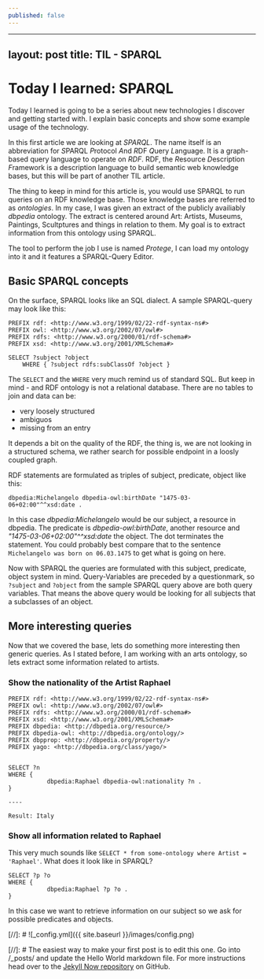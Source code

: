 ```yaml
---
published: false
---
```

---
layout: post
title: TIL - SPARQL
---

# Today I learned: SPARQL 

Today I learned is going to be a series about new technologies I discover and getting started with. I explain basic concepts and show some example usage of the technology.

In this first article we are looking at *SPARQL*. The name itself is an abbreviation for *S*PARQL *P*rotocol *A*nd *R*DF *Q*uery *L*anguage. It is a graph-based query language to operate on *RDF*. RDF, the *R*esource *D*escription *F*ramework is a description language to build semantic web knowledge bases, but this will be part of another TIL article.

The thing to keep in mind for this article is, you would use SPARQL to run queries on an RDF knowledge base. Those knowledge bases are referred to as *ontologies*. In my case, I was given an extract of the publicly availiably *dbpedia* ontology. The extract is centered around Art: Artists, Museums, Paintings, Scultptures and things in relation to them. My goal is to extract information from this ontology using SPARQL.

The tool to perform the job I use is named *Protege*, I can load my ontology into it and it features a SPARQL-Query Editor.


## Basic SPARQL concepts
On the surface, SPARQL looks like an SQL dialect. A sample SPARQL-query may look like this:
```
PREFIX rdf: <http://www.w3.org/1999/02/22-rdf-syntax-ns#>
PREFIX owl: <http://www.w3.org/2002/07/owl#>
PREFIX rdfs: <http://www.w3.org/2000/01/rdf-schema#>
PREFIX xsd: <http://www.w3.org/2001/XMLSchema#>

SELECT ?subject ?object
	WHERE { ?subject rdfs:subClassOf ?object }
```

The `SELECT` and the `WHERE` very much remind us of standard SQL. But keep in mind - and RDF ontology is not a relational database. There are no tables to join and data can be:
 - very loosely structured
 - ambiguos
 - missing from an entry
 
 It depends a bit on the quality of the RDF, the thing is, we are not looking in a structured schema, we rather search for possible endpoint in a loosly coupled graph.
 
 RDF statements are formulated as triples of subject, predicate, object like this:
 ```
 dbpedia:Michelangelo dbpedia-owl:birthDate "1475-03-06+02:00"^^xsd:date .
 ```
 
 In this case *dbpedia:Michelangelo* would be our subject, a resource in dbpedia. The predicate is *dbpedia-owl:birthDate*, another resource and *"1475-03-06+02:00"^^xsd:date* the object. The dot terminates the statement. You could probably best compare that to the sentence `Michelangelo was born on 06.03.1475` to get what is going on here.
 
 Now with SPARQL the queries are formulated with this subject, predicate, object system in mind. Query-Variables are preceded by a questionmark, so `?subject` and `?object` from the sample SPARQL query above are both query variables. That means the above query would be looking for all subjects that a subclasses of an object.
 
## More interesting queries

Now that we covered the base, lets do something more interesting then generic queries. As I stated before, I am working with an arts ontology, so lets extract some information related to artists.

### Show the nationality of the Artist Raphael

```
PREFIX rdf: <http://www.w3.org/1999/02/22-rdf-syntax-ns#>
PREFIX owl: <http://www.w3.org/2002/07/owl#>
PREFIX rdfs: <http://www.w3.org/2000/01/rdf-schema#>
PREFIX xsd: <http://www.w3.org/2001/XMLSchema#>
PREFIX dbpedia: <http://dbpedia.org/resource/>
PREFIX dbpedia-owl: <http://dbpedia.org/ontology/>
PREFIX dbpprop: <http://dbpedia.org/property/>
PREFIX yago: <http://dbpedia.org/class/yago/>


SELECT ?n 
WHERE {
           dbpedia:Raphael dbpedia-owl:nationality ?n . 
}

----

Result: Italy
```


### Show all information related to Raphael

This very much sounds like `SELECT * from some-ontology where Artist = 'Raphael'`. What does it look like in SPARQL?

```
SELECT ?p ?o 
WHERE {
           dbpedia:Raphael ?p ?o . 
}
```
  
In this case we want to retrieve information on our subject so we ask for possible predicates and objects.  
  

[//]: # ![_config.yml]({{ site.baseurl }}/images/config.png)

[//]: #  The easiest way to make your first post is to edit this one. Go into /_posts/ and update the Hello World markdown file. For more instructions head over to the [Jekyll Now repository](https://github.com/barryclark/jekyll-now) on GitHub.
